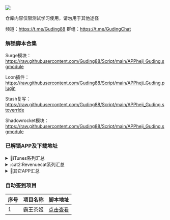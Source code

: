 ![](http://profile-counter.glitch.me/Guding88_Rewrite/count.svg)

仓库内容仅限测试学习使用，请勿用于其他途径

频道：https://t.me/Guding88 
群组：https://t.me/GudingChat 

### 解锁脚本合集

Surge模块：https://raw.githubusercontent.com/Guding88/Script/main/APPheji_Guding.sgmodule

Loon插件：https://raw.githubusercontent.com/Guding88/Script/main/APPheji_Guding.plugin

Stash复写：https://raw.githubusercontent.com/Guding88/Script/main/APPheji_Guding.stoverride

Shadowrocket模块：https://raw.githubusercontent.com/Guding88/Script/main/APPheji_Guding.sgmodule


### 已解锁APP及下载地址

<details>
   <summary>📱iTunes系列汇总</summary>    
   
|序号|APP名称|下载地址|
|--|--|--|
|1|百色特|[点击下载](https://apps.apple.com/app/id515094775)
|2|拍特内头|[点击下载](https://apps.apple.com/app/id992421775)
|3|Revive|[点击下载](https://apps.apple.com/app/id1616862692)
|4|Air系列|[点击下载](https://apps.apple.com/app/id1173365557)
|5|HashPhotos|[点击下载](https://apps.apple.com/app/id685784609)
|6|ProxyFi|[点击下载](https://apps.apple.com/app/id1671185533)
|7|Side|[点击下载](https://apps.apple.com/app/id1532395263)
|8|闪念|[点击下载](https://apps.apple.com/app/id1397149726)
|9|文晓生|[点击下载](https://apps.apple.com/app/id1595241052)
|10|小鸡专注|[点击下载](https://apps.apple.com/app/id1627691759)
|11|Picsew|[点击下载](https://apps.apple.com/app/id1208145167)
|12|安心天气|[点击下载](https://apps.apple.com/app/id1660522632)
|13|ProKnockout|[点击下载](https://apps.apple.com/app/id944665061)
|14|PutApp|[点击下载](https://apps.apple.com/app/id1456379965)
|15|ProKnockout|[点击下载](https://apps.apple.com/app/id944665061)
|16|VideoDay|[点击下载](https://apps.apple.com/app/id1483410865)
|17|‎Chat AI|[点击下载](https://apps.apple.com/app/id1660877567)
|18|‎ProCCD|[点击下载](https://apps.apple.com/app/id1616113199)
|19|‎Video Editor|[点击下载](https://apps.apple.com/app/id1403688344)
|20|Koloro|[点击下载](https://apps.apple.com/app/id1345159029)
|21|PDF Viewer|[点击下载](https://apps.apple.com/app/id1120099014)
|22|AllMyBatteries|[点击下载](https://apps.apple.com/app/id1621263412)
|23|ReLens|[点击下载](https://apps.apple.com/app/id1638027598)
|24|高级服装设计|[点击下载](https://apps.apple.com/app/id1413710253)
|25|Stylish Text|[点击下载](https://apps.apple.com/app/id1372415493)
|26|快捷指令库|[点击下载](https://apps.apple.com/app/id1540915106)
|27|灵动岛壁纸|[点击下载](https://apps.apple.com/app/id6444463659)
|28|鹰眼加速器|[点击下载](https://apps.apple.com/app/id1583608120)
|29|订阅通|[点击下载](https://apps.apple.com/app/id1577082754)
|30|intoLive|[点击下载](https://apps.apple.com/app/id1061859052)
|31|奇妙P图|[点击下载](https://apps.apple.com/app/id1509179692)
|32|卡片日记|[点击下载](https://apps.apple.com/app/id1295506659)
|33|熊掌记|[点击下载](https://apps.apple.com/app/id1016366447)
|34|‎aDiary|[点击下载](https://apps.apple.com/app/id1564045149)
|35|‎Becord|[点击下载](https://apps.apple.com/app/id1608773156)
|36|‎‎Athlytic|[点击下载](https://apps.apple.com/app/id1543571755)
|37|‎‎CostMemo|[点击下载](https://apps.apple.com/app/id6444737474)
|38|‎‎时间印迹|[点击下载](https://apps.apple.com/app/id6450100115)
|39|‎‎iTimely|[点击下载](https://apps.apple.com/app/id6447499788)
|40|‎‎DoMemo|[点击下载](https://apps.apple.com/app/id1624344916)
|41|‎‎‎xTerminal|[点击下载](https://apps.apple.com/app/id1544728400)
|42|‎‎‎AI Chatbot|[点击下载](https://apps.apple.com/app/id1559479889)
|42|Fotoz|[点击下载](https://apps.apple.com/app/id1090640183)
|42|CountThis|[点击下载](https://apps.apple.com/app/id1553863458)
|43|万源阅读|[点击下载](https://apps.apple.com/app/id6446446808)
|44|Scanner|[点击下载](https://apps.apple.com/app/id1291962681)
|44|Metion|[点击下载](https://apps.apple.com/app/id1530965242)

* Air系列未完全整理，**必须先下载计算器Air并解锁**，然后再下载同一开发者的同系列产品，会自动同步解锁。
</details>
<details>
   <summary>:cat2:Revenuecat系列汇总</summary>    
   
|序号|APP名称|下载地址|
|--|--|--|
|~~1~~|~~APTV~~|[点击下载](https://apps.apple.com/app/id1630403500)
|2|Authenticator|[点击下载](https://apps.apple.com/app/id1538761576)
|3|Photo Vault|[点击下载](https://apps.apple.com/app/id1562839653)
|4|Clockology|[点击下载](https://apps.apple.com/app/id1456386228)
|5|Falendar|[点击下载](https://apps.apple.com/app/id1670616883)
|6|GEIST|[点击下载](https://apps.apple.com/app/id897062509)
|7|InPaper|[点击下载](https://apps.apple.com/app/id1560313343)
|8|Lungy|[点击下载](https://apps.apple.com/app/id1545223887)
|9|MOZE|[点击下载](https://apps.apple.com/app/id1460011387)
|10|Monefy|[点击下载](https://apps.apple.com/app/id1212024409)
|11|OffScreen|[点击下载](https://apps.apple.com/app/id1474340105)
|12|Paper|[点击下载](https://apps.apple.com/app/id506003812)
|13|PhotoCleaner|[点击下载](https://apps.apple.com/app/id926090192)
|14|PhotoRoom|[点击下载](https://apps.apple.com/app/id1455009060)
|15|Pillow|[点击下载](https://apps.apple.com/app/id878691772)
|16|PixelMe|[点击下载](https://apps.apple.com/app/id1552314716)
|17|Purr|[点击下载](https://apps.apple.com/app/id1488455029)
|18|Reflectly|[点击下载](https://apps.apple.com/app/id1241229134)
|19|HealthView|[点击下载](https://apps.apple.com/app/id1020452064)
|20|TimeBloc|[点击下载](https://apps.apple.com/app/id1476033780)
|21|SleepTimer|[点击下载](https://apps.apple.com/app/id1057027109)
|22|Tally|[点击下载](https://apps.apple.com/app/id1090990601)
|23|Grateful|[点击下载](https://apps.apple.com/app/id1197512462)
|24|Last|[点击下载](https://apps.apple.com/app/id1092307625)
|25|Done|[点击下载](https://apps.apple.com/app/id1103961876)
|26|Sharp AI|[点击下载](https://apps.apple.com/app/id1622362309)
|27|Structured|[点击下载](https://apps.apple.com/app/id1499198946)
|28|喝水时间|[点击下载](https://apps.apple.com/app/id1401162094)
|29|Widgetsmith|[点击下载](https://apps.apple.com/app/id1523682319)
|30|Zoomable|[点击下载](https://apps.apple.com/app/id1568442831)
|31|车票票|[点击下载](https://apps.apple.com/app/id6446212291)
|32|方弗相机|[点击下载](https://apps.apple.com/app/id1621425556)
|33|饭卡|[点击下载](https://apps.apple.com/app/id1635764950)
|34|极简弹幕|[点击下载](https://apps.apple.com/app/id1572801421)
|35|极简日记|[点击下载](https://apps.apple.com/app/id1568936702)
|36|极简时钟|[点击下载](https://apps.apple.com/app/id1265404088)
|37|每日占星|[点击下载](https://apps.apple.com/app/id909048916)
|38|时间机器|[点击下载](https://apps.apple.com/app/id1502507360)
|39|始末|[点击下载](https://apps.apple.com/app/id1670906512)
|40|水心记|[点击下载](https://apps.apple.com/app/id1581076145)
|41|我的番茄|[点击下载](https://apps.apple.com/app/id1528322796)
|42|我的时间|[点击下载](https://apps.apple.com/app/id1481796842)
|43|星垂专注|[点击下载](https://apps.apple.com/app/id6446450915)
|44|星垂日记|[点击下载](https://apps.apple.com/app/id1663588935)
|45|已阅|[点击下载](https://apps.apple.com/app/id1589203887)
|46|诗片|[点击下载](https://apps.apple.com/app/id1672208469)
|47|习惯管家|[点击下载](https://apps.apple.com/app/id1253577148)
|48|LEMO FM|[点击下载](https://apps.apple.com/app/id6444756219)
|49|Dark Noise|[点击下载](https://apps.apple.com/app/id1465439395)
|50|VideoToPhoto|[点击下载](https://apps.apple.com/app/id1544125793)
|51|‎Chat AI|[点击下载](https://apps.apple.com/app/id1661016696)
|52|‎Photo Sync|[点击下载](https://apps.apple.com/app/id415850124)
|53|‎解忧娃娃|[点击下载](https://apps.apple.com/app/id1475104794)
|54|‎奇妙组件|[点击下载](https://apps.apple.com/app/id1466785009)
|55|‎卡片馆|[点击下载](https://apps.apple.com/app/id1441120440)
|56|‎白云天气|[点击下载](https://apps.apple.com/app/id1575901953)
|57|‎VSCO|[点击下载](https://apps.apple.com/app/id588013838)
|58|‎Tagmiibo|[点击下载](https://apps.apple.com/app/id1578966288)
|59|‎‎Amiibo Rewards|[点击下载](https://apps.apple.com/app/id1602924918)
|60|‎‎AmiiBoss|[点击下载](https://apps.apple.com/app/id1579972834)
|61|‎‎StressWatch|[点击下载](https://apps.apple.com/app/id6444737095)
|62|‎‎Anybox|[点击下载](https://apps.apple.com/app/id1593408455)
|63|‎‎‎Seamless|[点击下载](https://apps.apple.com/app/id1537718448)
|64|‎‎‎西江诗词|[点击下载](https://apps.apple.com/app/id1084924739)
|65|‎‎‎‎ImageX|[点击下载](https://apps.apple.com/app/id1668530080)
|66|‎‎‎‎‎Percento|[点击下载](https://apps.apple.com/app/id1494319934)
|67|‎‎‎‎‎Percento|[点击下载](https://apps.apple.com/app/id1612021829)
|68|‎‎‎‎‎Malloc VPN|[点击下载](https://apps.apple.com/app/id1632814003)
|69|‎‎‎‎‎Usage|[点击下载](https://apps.apple.com/app/id970353453)
|70|‎‎‎‎‎揭幕|[点击下载](https://apps.apple.com/app/id1585168957)
|71|‎‎‎‎‎小决定|[点击下载](https://apps.apple.com/app/id1338769645)
|72|‎‎‎‎‎元气计时|[点击下载](https://apps.apple.com/app/id1462723508)
|73|‎‎‎‎‎植物宝|[点击下载](https://apps.apple.com/app/id1566070492)
|74|‎‎‎‎‎HRZN|[点击下载](https://apps.apple.com/app/id1398160182)
|75|‎‎‎‎‎喵组件|[点击下载](https://apps.apple.com/app/id1563244756)
|76|‎‎‎‎‎MyPianist|[点击下载](https://apps.apple.com/app/id1460393665)
|77|‎‎‎‎‎Thenics|[点击下载](https://apps.apple.com/app/id1509531048)
|78|‎‎‎‎‎Currency|[点击下载](https://apps.apple.com/app/id284220417)
|79|‎‎‎‎‎Math Makers|[点击下载](https://apps.apple.com/app/id1558532437)
|80|‎‎‎‎‎Happy Days|[点击下载](https://apps.apple.com/app/id1564858029)
|81|‎‎‎‎‎Thiro|[点击下载](https://apps.apple.com/app/id1555982483)
|82|‎‎‎‎‎‎FTChatAI|[点击下载](https://apps.apple.com/app/id6446242414)
|83|‎‎‎‎‎‎秩序目标|[点击下载](https://apps.apple.com/app/id1609740590)
|84|‎‎‎‎‎‎Zoomerang|[点击下载](https://apps.apple.com/app/id1361030006)
|85|‎‎‎‎‎‎‎WeFast|[点击下载](https://apps.apple.com/app/id1568744702)
|86|‎‎‎‎‎‎‎好事发生|[点击下载](https://apps.apple.com/app/id1612021829)
|87|‎‎‎‎‎‎‎Cookie记账|[点击下载](https://apps.apple.com/app/id1559943673)
|88|‎‎‎‎‎‎‎目标地图|[点击下载](https://apps.apple.com/app/id1555022550)
|89|‎‎‎‎‎‎‎图片消除|[点击下载](https://apps.apple.com/app/id1457711961)
|90|‎‎‎‎‎‎‎Emphasis|[点击下载](https://apps.apple.com/app/id733300214)
|91|‎‎‎‎‎‎‎Numpkin|[点击下载](https://apps.apple.com/app/id6444591815)
|92|‎‎‎‎‎‎‎Emoji世界|[点击下载](https://apps.apple.com/app/id6450985890)
|93|‎‎‎‎‎‎‎Finale To Do|[点击下载](https://apps.apple.com/app/id1622931101)
|94|‎‎‎‎‎‎‎Weather Fit|[点击下载](https://apps.apple.com/app/id1194408342)
|95|‎‎‎‎‎‎‎Photomator|[点击下载](https://apps.apple.com/app/id1444636541)
|96|‎‎‎‎‎‎‎lil bucket|[点击下载](https://apps.apple.com/app/id1630532934)
|97|‎‎‎‎‎‎‎Retouch|[点击下载](https://apps.apple.com/app/id373311252)
|98|‎‎‎‎‎‎‎朝暮|[点击下载](https://apps.apple.com/app/id1587672601)
|99|‎‎‎‎‎‎‎Mojo|[点击下载](https://apps.apple.com/app/id1434861974)
|100|‎‎‎‎‎‎‎EZPZ|[点击下载](https://apps.apple.com/app/id6444683778)
|101|‎‎‎‎‎‎‎几枝|[点击下载](https://apps.apple.com/app/id1552874203)
|102|‎‎‎‎‎‎‎小作卡片|[点击下载](https://apps.apple.com/app/id1611559010)
|102|‎‎‎‎‎‎‎Drops|[点击下载](https://apps.apple.com/app/id939540371)
|103|‎‎‎‎‎‎‎‎Noverdue|[点击下载](https://apps.apple.com/app/id1492210816)
|104|‎‎‎‎‎‎‎‎我是鱼|[点击下载](https://apps.apple.com/app/id6450589948)
|105|‎‎‎‎‎‎‎‎Gradient Music|[点击下载](https://apps.apple.com/app/id1634453041)
|106|Habits|[点击下载](https://apps.apple.com/app/id1593891243)
|107|Strides|[点击下载](https://apps.apple.com/app/id672401817)
|108|Summit|[点击下载](https://apps.apple.com/app/id1266410931)
|109|每日番茄|[点击下载](https://apps.apple.com/app/id6448365485)
|110|夺目相框|[点击下载](https://apps.apple.com/app/id6448359509)
|111|Snipd|[点击下载](https://apps.apple.com/app/id1557206126)
|112|倒数鸭|[点击下载](https://apps.apple.com/app/id6457201223)


</details>
<details>
   <summary>🎉其它APP汇总</summary>    
   
|序号|APP名称|下载地址|
|--|--|--|
|1|CountThings|[点击下载](https://apps.apple.com/app/id1196810823)
|2|Cubox|[点击下载](https://apps.apple.com/app/id1113361350)
|3|NFC|[点击下载](https://apps.apple.com/app/id1249686798)
|4|PocketLists|[点击下载](https://apps.apple.com/app/id1272049520)
|5|Prisma|[点击下载](https://apps.apple.com/app/id1122649984)
|6|Todo清单|[点击下载](https://apps.apple.com/app/id1566997654)
|7|ToonMe|[点击下载](https://apps.apple.com/app/id1508120751)
|8|博树|[点击下载](https://apps.apple.com/app/id379968583)
|9|exping|[点击下载](https://apps.apple.com/app/id1581529305)
|10|飞跃VPN|[点击下载](https://apps.apple.com/app/id1590740244)
|11|极简汇率|[点击下载](https://apps.apple.com/app/id851033695)
|12|旅途随身听|[点击下载](https://apps.apple.com/app/id1622788638)
|13|每日艺术|[点击下载](https://apps.apple.com/app/id547982045)
|14|冥想星球|[点击下载](https://apps.apple.com/app/id1472457967)
|15|如期|[点击下载](https://apps.apple.com/app/id1579532060)
|16|stats.fm|[点击下载](https://apps.apple.com/app/id1526912392)
|17|小戈输入法|[点击下载](https://apps.apple.com/app/id1643095681)
|18|易截图2|[点击下载](https://apps.apple.com/app/id1633186528)
|19|一言|[点击下载](https://apps.apple.com/app/idid1010174792)
|20|指尖时光|[点击下载](https://apps.apple.com/app/id1392166974)
|21|Lensa AI|[点击下载](https://apps.apple.com/app/id1436732536)
|22|朝暮计划|[点击下载](https://apps.apple.com/app/id1535727202)
|23|有谱么|[点击下载](https://apps.apple.com/app/id973743727)
|24|格志日记|[点击下载](https://apps.apple.com/app/id1392523148)
|25|FIMO|[点击下载](https://apps.apple.com/app/id1454219307)
|26|Focos|[点击下载](https://apps.apple.com/app/id1274938524)
|27|亲爱的冰箱|[点击下载](https://apps.apple.com/app/id1555630532)
|28|给未来写封信|[点击下载](https://apps.apple.com/app/id1330852849)
|29|77进度|[点击下载](https://apps.apple.com/app/id1660947434)
|30|77时钟|[点击下载](https://apps.apple.com/app/id1627747584)
|31|77电脑助手|[点击下载](https://apps.apple.com/app/id1620485227)
|32|简讯|[点击下载](https://apps.apple.com/app/id1160249028)
|33|画世界|[点击下载](https://apps.apple.com/app/id1450111327)
|34|Drum Pad Machine|[点击下载](https://apps.apple.com/app/id1057968965)
|35|Pixel Art|[点击下载](https://apps.apple.com/app/id1274972321)
|36|Groovepad|[点击下载](https://apps.apple.com/app/id1454398991)
|37|时间积木|[点击下载](https://apps.apple.com/app/id821381018)
|38|Fomz|[点击下载](https://apps.apple.com/app/id1615744942)
|39|收起来|[点击下载](https://apps.apple.com/app/id1669206548)
|40|西窗烛|[点击下载](https://apps.apple.com/app/id912139104)
|41|软眠眠|[点击下载](https://apps.apple.com/app/id1640036657)
|42|小习惯|[点击下载](https://apps.apple.com/app/id1455083310)
|43|星光手帐|[点击下载](https://apps.apple.com/app/id1579846386)
|44|夸克扫描王|[点击下载](https://apps.apple.com/app/id1160172628)
|45|Agenda|[点击下载](https://apps.apple.com/app/id1370289240)
|46|句读|[点击下载](https://apps.apple.com/app/id1073431872)
|47|千瓜数据|[点击下载](https://apps.apple.com/app/id1572934942)
|48|FoodCa|[点击下载](https://apps.apple.com/app/id6451112435)
|49|疯狂百科知识问答|[点击下载](https://apps.apple.com/app/id1225435117)
|50|冷知识酱|[点击下载](https://apps.apple.com/app/id6443612500)
|~~51~~|~~一念便签~~|[点击下载](https://apps.apple.com/app/id1473578864)
|51|NeckGo|[点击下载](https://apps.apple.com/app/id1660505668)
|52|飞鱼计划|[点击下载](https://apps.apple.com/app/id1571229028)
|53|佐糖|[点击下载](https://apps.apple.com/app/id1609584814)
|54|每记|[点击下载](https://apps.apple.com/app/id1572586388)
|55|挖财记账|[点击下载](https://apps.apple.com/app/id1544045905)
|56|CARROT Weather|[点击下载](https://apps.apple.com/app/id961390574)
|57|Ease助眠|[点击下载](https://apps.apple.com/app/id1549614554)
|58|PhotoGrid|[点击下载](https://apps.apple.com/app/id543577420)
|59|青柠设计|[点击下载](https://apps.apple.com/app/id1584730935)


</details>

### 自动签到项目

|序号|项目名称|脚本地址|
|--|--|--|
|1|霸王茶姬|[点击查看](https://github.com/Guding88/Script/blob/main/bawangchaji/Readme.md)

